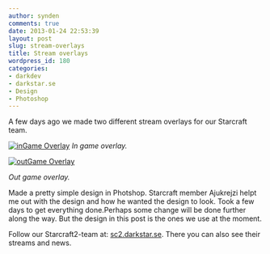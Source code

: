 ```yaml
---
author: synden
comments: true
date: 2013-01-24 22:53:39
layout: post
slug: stream-overlays
title: Stream overlays
wordpress_id: 180
categories:
- darkdev
- darkstar.se
- Design
- Photoshop
---
```


A few days ago we made two different stream overlays for our Starcraft team.

[![inGame Overlay](http://blog.darkdev.se/wp-content/uploads/2013/01/inGame_overlay-300x61.png)](http://blog.darkdev.se/wp-content/uploads/2013/01/inGame_overlay.png)
_In game overlay._

[![outGame Overlay](http://blog.darkdev.se/wp-content/uploads/2013/01/outGame_overlay-300x168.png)](http://blog.darkdev.se/wp-content/uploads/2013/01/outGame_overlay.png)

_Out game overlay._

Made a pretty simple design in Photshop. Starcraft member Ajukrejzi helpt me out with the design and how he wanted the design to look. Took a few days to get everything done.Perhaps some change will be done further along the way. But the design in this post is the ones we use at the moment.

Follow our Starcraft2-team at: [sc2.darkstar.se](http://sc2.darkstar.se). There you can also see their streams and news.
